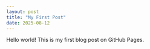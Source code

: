 ```yaml
---
layout: post
title: "My First Post"
date: 2025-08-12
---
```


Hello world! This is my first blog post on GitHub Pages.
